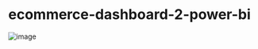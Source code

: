 # ecommerce-dashboard-2-power-bi
![image](https://github.com/KartikkShukla/ecommerce-dashboard-2-power-bi/assets/89353956/726190e9-f45e-4361-8f77-0af7c513e9a1)
